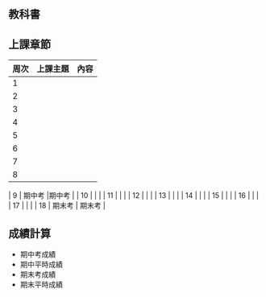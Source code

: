 


## 教科書

## 上課章節


| 周次  | 上課主題 |  內容 |
| ----- | ------| ------|
| 1 |  |  |
| 2 |  |  |
| 3 |  |  |
| 4 |  |  |
| 5 |  |  |
| 6 |  |  |
| 7 |  |  |
| 8 |  |  |

| 9 | 期中考 |期中考  |
| 10 |  |  |
| 11 |  |  |
| 12 |  |  |
| 13 |  |  |
| 14 |  |  |
| 15 |  |  |
| 16 |  |  |
| 17 |  |  |
| 18 | 期末考 | 期末考 |



## 成績計算
- 期中考成績
- 期中平時成績
- 期末考成績
- 期末平時成績
